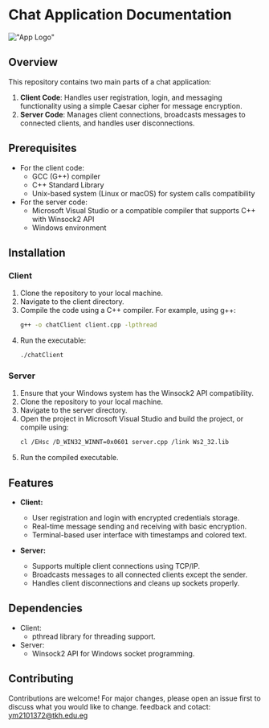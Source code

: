 # Chat Application Documentation
!["App Logo"](Matta004/CW-2-chat-app/image1)

## Overview

This repository contains two main parts of a chat application:

1. **Client Code**: Handles user registration, login, and messaging functionality using a simple Caesar cipher for message encryption.
2. **Server Code**: Manages client connections, broadcasts messages to connected clients, and handles user disconnections.

## Prerequisites

- For the client code:
  - GCC (G++) compiler
  - C++ Standard Library
  - Unix-based system (Linux or macOS) for system calls compatibility
- For the server code:
  - Microsoft Visual Studio or a compatible compiler that supports C++ with Winsock2 API
  - Windows environment

## Installation

### Client

1. Clone the repository to your local machine.
2. Navigate to the client directory.
3. Compile the code using a C++ compiler. For example, using g++:
   ```bash
   g++ -o chatClient client.cpp -lpthread
   ```
4. Run the executable:
   ```bash
   ./chatClient
   ```

### Server

1. Ensure that your Windows system has the Winsock2 API compatibility.
2. Clone the repository to your local machine.
3. Navigate to the server directory.
4. Open the project in Microsoft Visual Studio and build the project, or compile using:
   ```bash
   cl /EHsc /D_WIN32_WINNT=0x0601 server.cpp /link Ws2_32.lib
   ```
5. Run the compiled executable.

## Features

- **Client:**
  - User registration and login with encrypted credentials storage.
  - Real-time message sending and receiving with basic encryption.
  - Terminal-based user interface with timestamps and colored text.

- **Server:**
  - Supports multiple client connections using TCP/IP.
  - Broadcasts messages to all connected clients except the sender.
  - Handles client disconnections and cleans up sockets properly.

## Dependencies

- Client:
  - pthread library for threading support.
- Server:
  - Winsock2 API for Windows socket programming.

## Contributing

Contributions are welcome! For major changes, please open an issue first to discuss what you would like to change.
feedback and cotact: ym2101372@tkh.edu.eg
